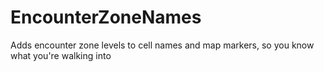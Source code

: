 # EncounterZoneNames
Adds encounter zone levels to cell names and map markers, so you know what you're walking into
